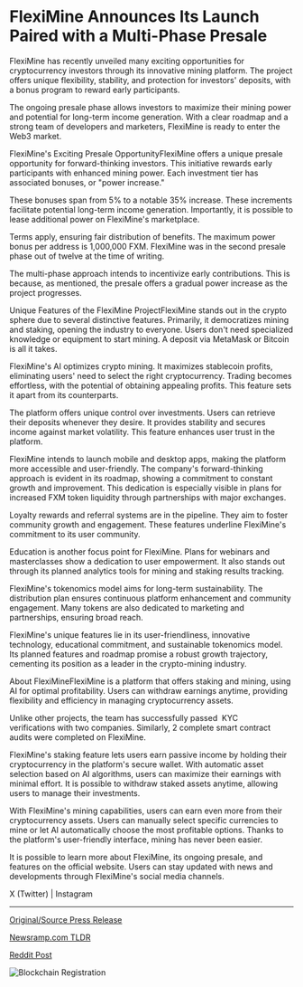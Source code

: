 # FlexiMine Announces Its Launch Paired with a Multi-Phase Presale

FlexiMine has recently unveiled many exciting opportunities for cryptocurrency investors through its innovative mining platform. The project offers unique flexibility, stability, and protection for investors' deposits, with a bonus program to reward early participants.

The ongoing presale phase allows investors to maximize their mining power and potential for long-term income generation. With a clear roadmap and a strong team of developers and marketers, FlexiMine is ready to enter the Web3 market.

FlexiMine's Exciting Presale OpportunityFlexiMine offers a unique presale opportunity for forward-thinking investors. This initiative rewards early participants with enhanced mining power. Each investment tier has associated bonuses, or "power increase."

These bonuses span from 5% to a notable 35% increase. These increments facilitate potential long-term income generation. Importantly, it is possible to lease additional power on FlexiMine's marketplace.

Terms apply, ensuring fair distribution of benefits. The maximum power bonus per address is 1,000,000 FXM. FlexiMine was in the second presale phase out of twelve at the time of writing.

The multi-phase approach intends to incentivize early contributions. This is because, as mentioned, the presale offers a gradual power increase as the project progresses.

Unique Features of the FlexiMine ProjectFlexiMine stands out in the crypto sphere due to several distinctive features. Primarily, it democratizes mining and staking, opening the industry to everyone. Users don't need specialized knowledge or equipment to start mining. A deposit via MetaMask or Bitcoin is all it takes.

FlexiMine's AI optimizes crypto mining. It maximizes stablecoin profits, eliminating users' need to select the right cryptocurrency. Trading becomes effortless, with the potential of obtaining appealing profits. This feature sets it apart from its counterparts.

The platform offers unique control over investments. Users can retrieve their deposits whenever they desire. It provides stability and secures income against market volatility. This feature enhances user trust in the platform.

FlexiMine intends to launch mobile and desktop apps, making the platform more accessible and user-friendly. The company's forward-thinking approach is evident in its roadmap, showing a commitment to constant growth and improvement. This dedication is especially visible in plans for increased FXM token liquidity through partnerships with major exchanges.

Loyalty rewards and referral systems are in the pipeline. They aim to foster community growth and engagement. These features underline FlexiMine's commitment to its user community.

Education is another focus point for FlexiMine. Plans for webinars and masterclasses show a dedication to user empowerment. It also stands out through its planned analytics tools for mining and staking results tracking.

FlexiMine's tokenomics model aims for long-term sustainability. The distribution plan ensures continuous platform enhancement and community engagement. Many tokens are also dedicated to marketing and partnerships, ensuring broad reach.

FlexiMine's unique features lie in its user-friendliness, innovative technology, educational commitment, and sustainable tokenomics model. Its planned features and roadmap promise a robust growth trajectory, cementing its position as a leader in the crypto-mining industry.

About FlexiMineFlexiMine is a platform that offers staking and mining, using AI for optimal profitability. Users can withdraw earnings anytime, providing flexibility and efficiency in managing cryptocurrency assets.

Unlike other projects, the team has successfully passed  KYC verifications with two companies. Similarly, 2 complete smart contract audits were completed on FlexiMine.

FlexiMine's staking feature lets users earn passive income by holding their cryptocurrency in the platform's secure wallet. With automatic asset selection based on AI algorithms, users can maximize their earnings with minimal effort. It is possible to withdraw staked assets anytime, allowing users to manage their investments.

With FlexiMine's mining capabilities, users can earn even more from their cryptocurrency assets. Users can manually select specific currencies to mine or let AI automatically choose the most profitable options. Thanks to the platform's user-friendly interface, mining has never been easier.

It is possible to learn more about FlexiMine, its ongoing presale, and features on the official website. Users can stay updated with news and developments through FlexiMine's social media channels.

X (Twitter) | Instagram 

---

[Original/Source Press Release](https://blockchainwire.io/press-release/fleximine-announces-its-launch-paired-with-a-multi-phase-presale)
                    

[Newsramp.com TLDR](None) 



[Reddit Post](https://www.reddit.com/r/CryptoNewsInfo/comments/1avdrvm/fleximine_unveils_exciting_presale_opportunities/) 



![Blockchain Registration](https://cdn.newsramp.app/blockchainwire/qrcode/242/11/mildpJ22.webp)